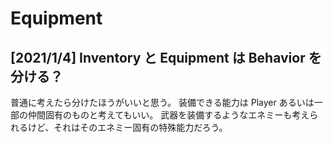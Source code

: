Equipment
==========

[2021/1/4] Inventory と Equipment は Behavior を分ける？
----------

普通に考えたら分けたほうがいいと思う。
装備できる能力は Player あるいは一部の仲間固有のものと考えてもいい。
武器を装備するようなエネミーも考えられるけど、それはそのエネミー固有の特殊能力だろう。






